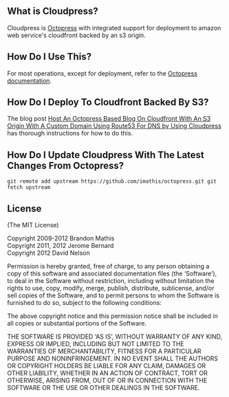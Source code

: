 ## What is Cloudpress?

Cloudpress is [Octopress](https://github.com/imathis/octopress) with integrated support for deployment to amazon web service's cloudfront backed by an s3 origin.

## How Do I Use This?

For most operations, except for deployment, refer to the [Octopress documentation](http://octopress.org/docs).

## How Do I Deploy To Cloudfront Backed By S3?

The blog post [Host An Octopress Based Blog On Cloudfront With An S3 Origin With A Custom Domain Using Route53 For DNS by Using Cloudpress](http://www.david-j-nelson.com/coming_soon) has thorough instructions for how to do this.

## How Do I Update Cloudpress With The Latest Changes From Octopress?

`
git remote add upstream https://github.com/imathis/octopress.git
git fetch upstream
`

## License
(The MIT License)

Copyright 2009-2012 Brandon Mathis  
Copyright 2011, 2012 Jerome Bernard  
Copyright 2012 David Nelson  

Permission is hereby granted, free of charge, to any person obtaining a copy of this software and associated documentation files (the ‘Software’), to deal in the Software without restriction, including without limitation the rights to use, copy, modify, merge, publish, distribute, sublicense, and/or sell copies of the Software, and to permit persons to whom the Software is furnished to do so, subject to the following conditions:

The above copyright notice and this permission notice shall be included in all copies or substantial portions of the Software.

THE SOFTWARE IS PROVIDED ‘AS IS’, WITHOUT WARRANTY OF ANY KIND, EXPRESS OR IMPLIED, INCLUDING BUT NOT LIMITED TO THE WARRANTIES OF MERCHANTABILITY, FITNESS FOR A PARTICULAR PURPOSE AND NONINFRINGEMENT. IN NO EVENT SHALL THE AUTHORS OR COPYRIGHT HOLDERS BE LIABLE FOR ANY CLAIM, DAMAGES OR OTHER LIABILITY, WHETHER IN AN ACTION OF CONTRACT, TORT OR OTHERWISE, ARISING FROM, OUT OF OR IN CONNECTION WITH THE SOFTWARE OR THE USE OR OTHER DEALINGS IN THE SOFTWARE.
